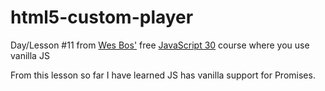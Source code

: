 # html5-custom-player

Day/Lesson #11 from [Wes Bos'](http://wesbos.com/) free [JavaScript 30](https://javascript30.com/) course where you use vanilla JS

From this lesson so far I have learned JS has vanilla support for Promises.